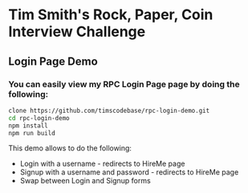 # Tim Smith's Rock, Paper, Coin Interview Challenge

## Login Page Demo

### You can easily view my RPC Login Page page by doing the following:

```bash
clone https://github.com/timscodebase/rpc-login-demo.git
cd rpc-login-demo
npm install
npm run build
```

This demo allows to do the following:

- Login with a username - redirects to HireMe page
- Signup with a username and password - redirects to HireMe page
- Swap between Login and Signup forms